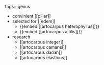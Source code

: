 tags:: genus

- convinient [[pillar]]
- selected for [[edem]]
	- {{embed [[artocarpus heterophyllus]]}}
	- {{embed [[artocarpus altilis]]}}
- research
	- [[artocarpus integer]]
	- [[artocarpus camansi]]
	- [[artocarpus dadah]]
	- [[artocarpus elasticus]]